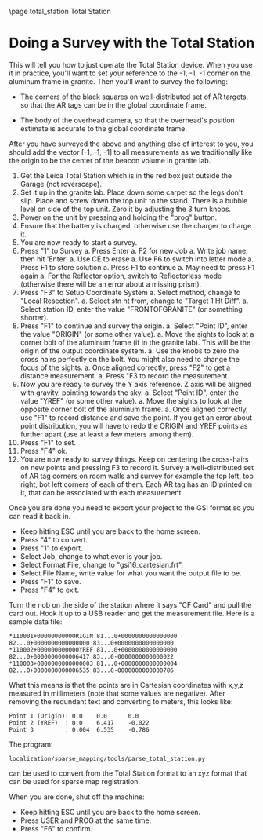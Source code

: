 \page total_station Total Station

# Doing a Survey with the Total Station

This will tell you how to just operate the Total Station device. When
you use it in practice, you'll want to set your reference to the -1,
-1, -1 corner on the aluminum frame in granite. Then you'll want to
survey the following:

 * The corners of the black squares on well-distributed set of AR
   targets, so that the AR tags can be in the global coordinate frame.

 * The body of the overhead camera, so that the overhead's position
   estimate is accurate to the global coordinate frame.

After you have surveyed the above and anything else of interest to
you, you should add the vector [-1, -1, -1] to all measurements as we
traditionally like the origin to be the center of the beacon volume in
granite lab.

 1. Get the Leica Total Station which is in the red box just outside the Garage (not roverscape).
 2. Set it up in the granite lab. Place down some carpet so the legs don't slip. Place and screw down the top unit to the stand. There is a bubble level on side of the top unit. Zero it by adjusting the 3 turn knobs.
 3. Power on the unit by pressing and holding the "prog" button.
 4. Ensure that the battery is charged, otherwise use the charger to charge it.
 5. You are now ready to start a survey.
 6. Press "1" to Survey
   a. Press Enter
   a. F2 for new Job
   a. Write job name, then hit 'Enter'
   a. Use CE to erase
   a. Use F6 to switch into letter mode
   a. Press F1 to store solution
   a. Press F1 to continue
   a. May need to press F1 again
   a. For the Reflector option, switch to Reflectorless mode (otherwise there will be an error about a missing prism).
 7. Press "F3" to Setup Coordinate System
   a. Select method, change to "Local Resection".
   a. Select stn ht from, change to "Target 1 Ht Diff".
   a. Select station ID, enter the value "FRONTOFGRANITE" (or something shorter).
 8. Press "F1" to continue and survey the origin.
   a. Select "Point ID", enter the value "ORIGIN" (or some other value).
   a. Move the sights to look at a corner bolt of the aluminum frame (if in the granite lab). This will be the origin of the output coordinate system.
   a. Use the knobs to zero the cross hairs perfectly on the bolt. You might also need to change the focus of the sights.
   a. Once aligned correctly, press "F2" to get a distance measurement.
   a. Press "F3 to record the measurement.
 9. Now you are ready to survey the Y axis reference. Z axis will be aligned with gravity, pointing towards the sky.
   a. Select "Point ID", enter the value "YREF" (or some other value).
   a. Move the sights to look at the opposite corner bolt of the aluminum frame.
   a. Once aligned correctly, use "F1" to record distance and save the point. If you get an error about point distribution, you will have to redo the ORIGIN and YREF points as further apart (use at least a few meters among them).
 10. Press "F1" to set.
 11. Press "F4" ok.
 12. You are now ready to survey things. Keep on centering the cross-hairs on new points and pressing F3 to record it. Survey a well-distributed set of AR tag corners on room walls and survey for example the top left, top right, bot left corners of each of them. Each AR tag has an ID printed on it, that can be associated with each measurement.

Once you are done you need to export your project to the GSI format so you can read it back in.

 * Keep hitting ESC until you are back to the home screen.
 * Press "4" to convert.
 * Press "1" to export.
 * Select Job, change to what ever is your job.
 * Select Format File, change to "gsi16_cartesian.frt".
 * Select File Name, write value for what you want the output file to be.
 * Press "F1" to save.
 * Press "F4" to exit.

Turn the nob on the side of the station where it says "CF Card" and pull the card out. Hook it up to a USB reader and get the measurement file. Here is a sample data file:

    *110001+0000000000ORIGIN 81...0+0000000000000000 82...0+0000000000000000 83...0+0000000000000000 
    *110002+000000000000YREF 81...0+0000000000000000 82...0+0000000000006417 83...0-0000000000000022 
    *110003+0000000000000003 81...0+0000000000000004 82...0+0000000000006535 83...0-0000000000000786 

What this means is that the points are in Cartesian coordinates with x,y,z measured in millimeters (note that some values are negative). After removing the redundant text and converting to meters, this looks like:

    Point 1 (Origin): 0.0    0.0      0.0
    Point 2 (YREF)  : 0.0    6.417    -0.022
    Point 3         : 0.004  6.535    -0.786     

The program:

    localization/sparse_mapping/tools/parse_total_station.py

can be used to convert from the Total Station format to an xyz format
that can be used for sparse map registration. 

When you are done, shut off the machine:

 * Keep hitting ESC until you are back to the home screen.
 * Press USER and PROG at the same time.
 * Press "F6" to confirm.

